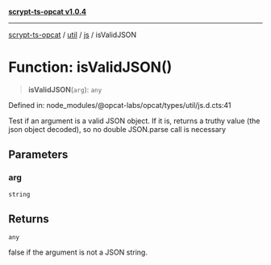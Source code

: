[**scrypt-ts-opcat v1.0.4**](../../../../../README.md)

***

[scrypt-ts-opcat](../../../../../README.md) / [util](../../../README.md) / [js](../README.md) / isValidJSON

# Function: isValidJSON()

> **isValidJSON**(`arg`): `any`

Defined in: node\_modules/@opcat-labs/opcat/types/util/js.d.cts:41

Test if an argument is a valid JSON object. If it is, returns a truthy
value (the json object decoded), so no double JSON.parse call is necessary

## Parameters

### arg

`string`

## Returns

`any`

false if the argument is not a JSON string.
